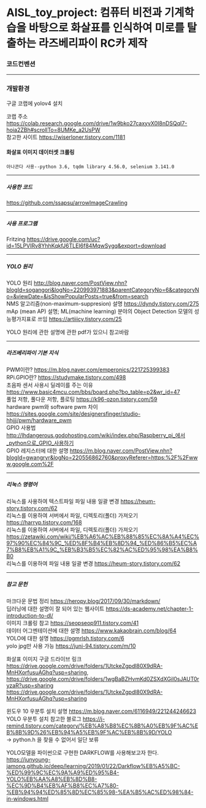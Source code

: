 # AISL_toy_project: 컴퓨터 비전과 기계학습을 바탕으로 화살표를 인식하여 미로를 탈출하는 라즈베리파이 RC카 제작

### 코드컨벤션

---

### 개발환경

구글 코랩에 yolov4 설치 </br>

코랩 주소 https://colab.research.google.com/drive/1w9bko27caxyvX0I8nDSQqI7-hoia2ZBh#scrollTo=8UMKe_a2UsPW </br>
참고한 사이트 https://wiserloner.tistory.com/1181 </br>


#### 화살표 이미지 데이터셋 크롤링
`아나콘다 사용--python 3.6, tqdm library 4.56.0, selenium 3.141.0`

---

##### 사용한 코드
https://github.com/ssapsu/arrowImageCrawling

---

##### 사용 프로그램
Fritzing https://drive.google.com/uc?id=15LPVIRv8YhhKqkfJ6TLEI6f84MqwSygq&export=download <br/>

---

##### YOLO 원리
YOLO 원리 http://blog.naver.com/PostView.nhn?blogId=sogangori&logNo=220993971883&parentCategoryNo=6&categoryNo=&viewDate=&isShowPopularPosts=true&from=search <br/>
NMS 알고리즘(non-maximum-suppresion) 설명 https://dyndy.tistory.com/275 <br/>
mAp (mean AP) 설명; ML(machine learning) 분야의 Object Detection 모델의 성능평가지표로 쓰임 https://artiiicy.tistory.com/25 <br/>

YOLO 원리에 관한 설명에 관한 pdf가 있으니 참고바람 <br/>

---

##### 라즈베리파이 기본 지식
PWM이란? https://m.blog.naver.com/emperonics/221725399383 <br/>
RPi.GPIO란? https://studymake.tistory.com/498 <br/>
초음파 센서 사용시 딜레이를 주는 이유 https://www.basic4mcu.com/bbs/board.php?bo_table=p2&wr_id=47 <br/>
풀업 저항, 풀다운 저항, 플로팅 https://k96-ozon.tistory.com/59 <br/>
hardware pwm와 software pwm 차이 https://sites.google.com/site/designersfinger/studio-hhjjj/pwm/hardware_pwm <br/>
GPIO 사용법 http://lhdangerous.godohosting.com/wiki/index.php/Raspberry_pi_에서_python으로_GPIO_사용하기 <br/>
GPIO 레지스터에 대한 설명 https://m.blog.naver.com/PostView.nhn?blogId=gwangryr&logNo=220556862760&proxyReferer=https:%2F%2Fwww.google.com%2F <br/>

---

##### 리눅스 명령어
리눅스를 사용하여 텍스트파일 파일 내용 일괄 변경 https://heum-story.tistory.com/62 <br/>
리눅스를 이용하여 서버에서 파일, 디렉토리(폴더) 가져오기 https://harryp.tistory.com/168 <br/>
리눅스를 이용하여 서버에서 파일, 디렉토리(폴더) 가져오기 https://zetawiki.com/wiki/%EB%A6%AC%EB%88%85%EC%8A%A4%EC%97%90%EC%84%9C_%ED%8F%B4%EB%8D%94_%ED%86%B5%EC%A7%B8%EB%A1%9C_%EB%B3%B5%EC%82%AC%ED%95%98%EA%B8%B0 <br/>
리눅스를 이용하여 파일 내용 일괄 변경 https://heum-story.tistory.com/62 <br/>

---

##### 참고 문헌
마크다운 문법 정리 https://heropy.blog/2017/09/30/markdown/ <br/>
딥러닝에 대한 설명이 잘 되어 있는 웹사이트 https://ds-academy.net/chapter-1-introduction-to-dl/ <br/>
이미지 크롤링 참고 https://seopseop911.tistory.com/41 <br/>
데이터 어그멘테이션에 대한 설명 https://www.kakaobrain.com/blog/64 <br/>
YOLO에 대한 설명 https://pgmrlsh.tistory.com/6 <br/>
yolo jpg만 사용 가능 https://juni-94.tistory.com/m/10 <br/>

화살표 이미지 구글 드라이브 링크
https://drive.google.com/drive/folders/1UtckeZgpdl80X9dRA-MnHXorfusuAGhq?usp=sharing, https://drive.google.com/drive/folders/1wgBaBZHvmKd0ZSXdXGiI0sJAUT0ryzaR?usp=sharing <br/>
https://drive.google.com/drive/folders/1UtckeZgpdl80X9dRA-MnHXorfusuAGhq?usp=sharing

윈도우 10 우분투 설치 설명 https://m.blog.naver.com/6116949/221244246623 <br/>
YOLO 우분투 설치 참고한 블로그 https://j-remind.tistory.com/category/%EB%A8%B8%EC%8B%A0%EB%9F%AC%EB%8B%9D%26%EB%94%A5%EB%9F%AC%EB%8B%9D/YOLO <br/>
-> python.h 을 찾을 수 없어서 일단 보류

YOLO모델을 파이썬으로 구현한 DARKFLOW를 사용해보고자 한다. https://junyoung-jamong.github.io/deep/learning/2019/01/22/Darkflow%EB%A5%BC-%ED%99%9C%EC%9A%A9%ED%95%B4-YOLO%EB%AA%A8%EB%8D%B8-%EC%9D%B4%EB%AF%B8%EC%A7%80-%EB%94%94%ED%85%8D%EC%85%98-%EA%B5%AC%ED%98%84-in-windows.html <br/>
